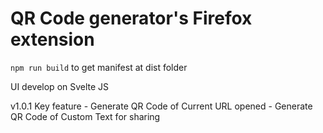 # QR Code generator's Firefox extension

`npm run build` to get manifest at dist folder

UI develop on Svelte JS

v1.0.1
    Key feature
    - Generate QR Code of Current URL opened
    - Generate QR Code of Custom Text for sharing